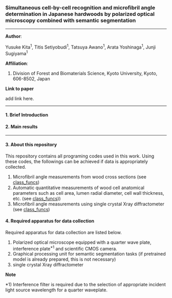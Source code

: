 ### Simultaneous cell-by-cell recognition and microfibril angle determination in Japanese hardwoods by polarized optical microscopy combined with semantic segmentation

-----

**Author**: 

Yusuke Kita<sup>1</sup>, Titis Setiyobudi<sup>1</sup>, Tatsuya Awano<sup>1</sup>, Arata Yoshinaga<sup>1</sup>, Junji Sugiyama<sup>1</sup>

**Affiliation**: 

1. Division of Forest and Biomaterials Science, Kyoto University, Kyoto, 606-8502, Japan

**Link to paper**

add link here.

-----

#### 1. Brief Introduction





#### 2. Main results





-----

#### 3. About this repository

This repository contains all programing codes used in this work. Using these codes, the followings can be achieved if data is appropriately collected.<br> 

1. Microfibril angle measurements from wood cross sections
   (see [class_funcs](https://github.com/pywood21/po_mfa_2023/tree/main/src/class_func/POM))
2. Automatic quantitative measurements of wood cell anatomical parameters such as cell area, lumen radial diameter, cell wall thickness, etc.
   (see [class_funcs](https://github.com/pywood21/po_mfa_2023/tree/main/src/class_func/Segmentation)))
3. Microfibril angle measurements using single crystal Xray diffractometer
   (see [class_funcs](https://github.com/pywood21/po_mfa_2023/tree/main/src/class_func/Xray))



#### 4. Required apparatus for data collection

Required apparatus for data collection are listed below.

1. Polarized optical microscope equipped with a quarter wave plate, interference plate<sup>*1</sup> and scientific CMOS camera.
2. Graphical processing unit for semantic segmentation tasks (if pretrained model is already prepared, this is not necessary)
3. single crystal Xray diffractometer



**Note**

*1) Interference filter is required due to the selection of appropriate incident light source wavelength for a quarter waveplate.





 



